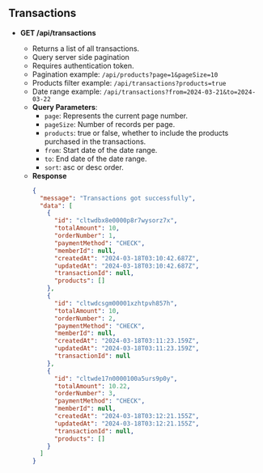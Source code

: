 ## Transactions

- **GET /api/transactions**

  - Returns a list of all transactions.
  - Query server side pagination
  - Requires authentication token.
  - Pagination example: `/api/products?page=1&pageSize=10`
  - Products filter example: `/api/transactions?products=true`
  - Date range example: `/api/transactions?from=2024-03-21&to=2024-03-22`
  - **Query Parameters**:
    - `page`: Represents the current page number.
    - `pageSize`: Number of records per page.
    - `products`: true or false, whether to include the products purchased in the transactions.
    - `from`: Start date of the date range.
    - `to`: End date of the date range.
    - `sort`: asc or desc order.
  - **Response**
    ```json
    {
      "message": "Transactions got successfully",
      "data": [
        {
          "id": "cltwdbx8e0000p8r7wysorz7x",
          "totalAmount": 10,
          "orderNumber": 1,
          "paymentMethod": "CHECK",
          "memberId": null,
          "createdAt": "2024-03-18T03:10:42.687Z",
          "updatedAt": "2024-03-18T03:10:42.687Z",
          "transactionId": null,
          "products": []
        },
        {
          "id": "cltwdcsgm00001xzhtpvh857h",
          "totalAmount": 10,
          "orderNumber": 2,
          "paymentMethod": "CHECK",
          "memberId": null,
          "createdAt": "2024-03-18T03:11:23.159Z",
          "updatedAt": "2024-03-18T03:11:23.159Z",
          "transactionId": null
        },
        {
          "id": "cltwde17n0000100a5urs9p0y",
          "totalAmount": 10.22,
          "orderNumber": 3,
          "paymentMethod": "CHECK",
          "memberId": null,
          "createdAt": "2024-03-18T03:12:21.155Z",
          "updatedAt": "2024-03-18T03:12:21.155Z",
          "transactionId": null,
          "products": []
        }
      ]
    }
    ```
